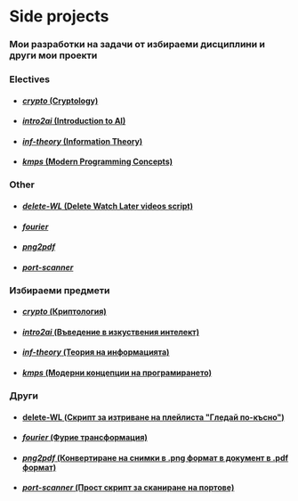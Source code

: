 # **Side projects**
### Мои разработки на задачи от избираеми дисциплини и други мои проекти
  ### **Electives**
   * #### [_crypto_ (Cryptology)](https://github.com/moussaka-crypto/side_projects/tree/master/electives/crypto)
   * #### [_intro2ai_ (Introduction to AI)](https://github.com/moussaka-crypto/side_projects/tree/master/electives/intro2ai)
   * #### [_inf-theory_ (Information Theory)](https://github.com/moussaka-crypto/side_projects/tree/master/electives/inf-theory)
   * #### [_kmps_ (Modern Programming Concepts)](https://github.com/moussaka-crypto/side_projects/tree/master/electives/kmps)

  ### **Other**
   * #### [_delete-WL_ (Delete Watch Later videos script)](https://github.com/moussaka-crypto/side_projects/tree/master/other/delete-WL)
   * #### [_fourier_](https://github.com/moussaka-crypto/side_projects/tree/master/other/fourier)
   * #### [_png2pdf_](https://github.com/moussaka-crypto/side_projects/tree/master/other/png2pdf)
   * #### [_port-scanner_](https://github.com/moussaka-crypto/side_projects/tree/master/other/port-scanner)

  ### **Избираеми предмети**
   * #### [_crypto_ (Криптология)](https://github.com/moussaka-crypto/side_projects/tree/master/electives/crypto)
   * #### [_intro2ai_ (Въведение в изкуствения интелект)](https://github.com/moussaka-crypto/side_projects/tree/master/electives/intro2ai)
   * #### [_inf-theory_ (Теория на информацията)](https://github.com/moussaka-crypto/side_projects/tree/master/electives/inf-theory)
   * #### [_kmps_ (Модерни концепции на програмирането)](https://github.com/moussaka-crypto/side_projects/tree/master/electives/kmps)

  ### **Други**
   * #### [delete-WL (Скрипт за изтриване на плейлиста "Гледай по-късно")](https://github.com/moussaka-crypto/side_projects/tree/master/other/delete-WL)
   * #### [_fourier_ (Фурие трансформация)](https://github.com/moussaka-crypto/side_projects/tree/master/other/fourier)
   * #### [_png2pdf_ (Конвертиране на снимки в .png формат в документ в .pdf формат)](https://github.com/moussaka-crypto/side_projects/tree/master/other/png2pdf)
   * #### [_port-scanner_ (Прост скрипт за сканиране на портове)](https://github.com/moussaka-crypto/side_projects/tree/master/other/port-scanner)
